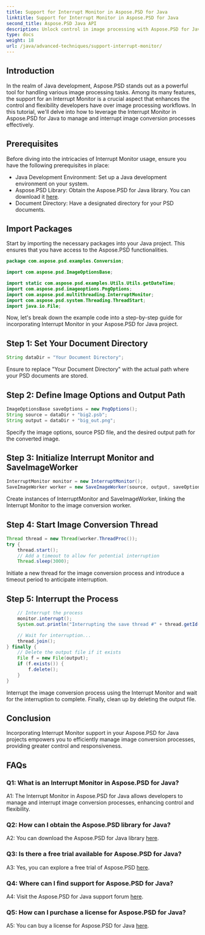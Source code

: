 ```yaml
---
title: Support for Interrupt Monitor in Aspose.PSD for Java
linktitle: Support for Interrupt Monitor in Aspose.PSD for Java
second_title: Aspose.PSD Java API
description: Unlock control in image processing with Aspose.PSD for Java. Learn to interrupt processes for flexible workflows.
type: docs
weight: 18
url: /java/advanced-techniques/support-interrupt-monitor/
---
```

## Introduction

In the realm of Java development, Aspose.PSD stands out as a powerful tool for handling various image processing tasks. Among its many features, the support for an Interrupt Monitor is a crucial aspect that enhances the control and flexibility developers have over image processing workflows. In this tutorial, we'll delve into how to leverage the Interrupt Monitor in Aspose.PSD for Java to manage and interrupt image conversion processes effectively.

## Prerequisites

Before diving into the intricacies of Interrupt Monitor usage, ensure you have the following prerequisites in place:

- Java Development Environment: Set up a Java development environment on your system.
- Aspose.PSD Library: Obtain the Aspose.PSD for Java library. You can download it [here](https://releases.aspose.com/psd/java/).
- Document Directory: Have a designated directory for your PSD documents.

## Import Packages

Start by importing the necessary packages into your Java project. This ensures that you have access to the Aspose.PSD functionalities.

```java
package com.aspose.psd.examples.Conversion;

import com.aspose.psd.ImageOptionsBase;

import static com.aspose.psd.examples.Utils.Utils.getDateTime;
import com.aspose.psd.imageoptions.PngOptions;
import com.aspose.psd.multithreading.InterruptMonitor;
import com.aspose.psd.system.Threading.ThreadStart;
import java.io.File;
```

Now, let's break down the example code into a step-by-step guide for incorporating Interrupt Monitor in your Aspose.PSD for Java project.

## Step 1: Set Your Document Directory

```java
String dataDir = "Your Document Directory";
```

Ensure to replace "Your Document Directory" with the actual path where your PSD documents are stored.

## Step 2: Define Image Options and Output Path

```java
ImageOptionsBase saveOptions = new PngOptions();
String source = dataDir + "big2.psb";
String output = dataDir + "big_out.png";
```

Specify the image options, source PSD file, and the desired output path for the converted image.

## Step 3: Initialize Interrupt Monitor and SaveImageWorker

```java
InterruptMonitor monitor = new InterruptMonitor();
SaveImageWorker worker = new SaveImageWorker(source, output, saveOptions, monitor);
```

Create instances of InterruptMonitor and SaveImageWorker, linking the Interrupt Monitor to the image conversion worker.

## Step 4: Start Image Conversion Thread

```java
Thread thread = new Thread(worker.ThreadProc());
try {
    thread.start();
    // Add a timeout to allow for potential interruption
    Thread.sleep(3000);
```

Initiate a new thread for the image conversion process and introduce a timeout period to anticipate interruption.

## Step 5: Interrupt the Process

```java
    // Interrupt the process
    monitor.interrupt();
    System.out.println("Interrupting the save thread #" + thread.getId() + " at " + getDateTime().toString());

    // Wait for interruption...
    thread.join();
} finally {
    // Delete the output file if it exists
    File f = new File(output);
    if (f.exists()) {
        f.delete();
    }
}
```

Interrupt the image conversion process using the Interrupt Monitor and wait for the interruption to complete. Finally, clean up by deleting the output file.

## Conclusion

Incorporating Interrupt Monitor support in your Aspose.PSD for Java projects empowers you to efficiently manage image conversion processes, providing greater control and responsiveness.

## FAQs

### Q1: What is an Interrupt Monitor in Aspose.PSD for Java?

A1: The Interrupt Monitor in Aspose.PSD for Java allows developers to manage and interrupt image conversion processes, enhancing control and flexibility.

### Q2: How can I obtain the Aspose.PSD library for Java?

A2: You can download the Aspose.PSD for Java library [here](https://releases.aspose.com/psd/java/).

### Q3: Is there a free trial available for Aspose.PSD for Java?

A3: Yes, you can explore a free trial of Aspose.PSD [here](https://releases.aspose.com/).

### Q4: Where can I find support for Aspose.PSD for Java?

A4: Visit the Aspose.PSD for Java support forum [here](https://forum.aspose.com/c/psd/34).

### Q5: How can I purchase a license for Aspose.PSD for Java?

A5: You can buy a license for Aspose.PSD for Java [here](https://purchase.aspose.com/buy).
